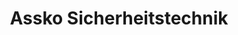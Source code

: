 ---
title: "Assko Sicherheitstechnik"
url: /kassel/assko-sicherheitstechnik/
shop: Schlüsseldienst
---